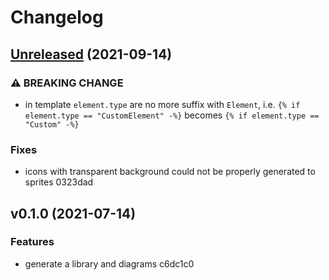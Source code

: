 # Changelog

## [Unreleased](https://github.com/tmorin/plantuml-generator/compare/v0.1.0...HEAD) (2021-09-14)

### ⚠ BREAKING CHANGE

* in template `element.type` are no more suffix with `Element`, i.e. `{% if element.type == "CustomElement" -%}` becomes `{% if element.type == "Custom" -%}`

### Fixes

* icons with transparent background could not be properly generated to sprites 0323dad


## v0.1.0 (2021-07-14)

### Features

* generate a library and diagrams c6dc1c0


